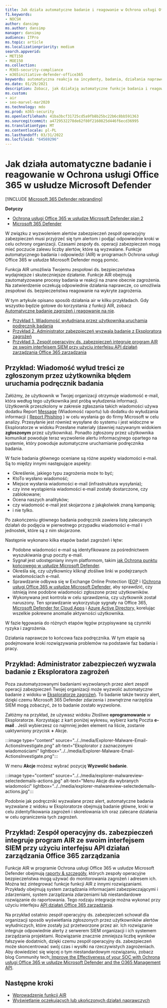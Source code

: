 ```yaml
---
title: Jak działa automatyczne badanie i reagowanie w Ochrona usługi Office 365 w usłudze Microsoft Defender
f1.keywords:
- NOCSH
author: dansimp
ms.author: dansimp
manager: dansimp
audience: ITPro
ms.topic: article
ms.localizationpriority: medium
search.appverid:
- MET150
- MOE150
ms.collection:
- M365-security-compliance
- m365initiative-defender-office365
keywords: automatyczna reakcja na incydenty, badania, działania naprawcze i ochrona przed zagrożeniami
ms.date: 01/29/2021
description: Zobacz, jak działają automatyczne funkcje badania i reagowania w Ochrona usługi Office 365 w usłudze Microsoft Defender
ms.custom:
- air
- seo-marvel-mar2020
ms.technology: mdo
ms.prod: m365-security
ms.openlocfilehash: 41ba3bcf31725cd5a9fb8b25bc22b6c8bb591363
ms.sourcegitcommit: a4729532278de62f80f2160825d446f6ecd36995
ms.translationtype: MT
ms.contentlocale: pl-PL
ms.lasthandoff: 03/31/2022
ms.locfileid: "64569296"
---
```

# <a name="how-automated-investigation-and-response-works-in-microsoft-defender-for-office-365"></a>Jak działa automatyczne badanie i reagowanie w Ochrona usługi Office 365 w usłudze Microsoft Defender

[!INCLUDE [Microsoft 365 Defender rebranding](../includes/microsoft-defender-for-office.md)]

**Dotyczy**
- [Ochrona usługi Office 365 w usłudze Microsoft Defender plan 2](defender-for-office-365.md)
- [Microsoft 365 Defender](../defender/microsoft-365-defender.md)

W związku z wyzwoleniem alertów zabezpieczeń zespół operacyjny zabezpieczeń musi przyjrzeć się tym alertom i podjąć odpowiednie kroki w celu ochrony organizacji. Czasami zespoły ds. operacji zabezpieczeń mogą mieć poczucie zalewu liczby alertów, które są wyzwalane. Funkcje automatycznego badania i odpowiedzi (AIR) w programach Ochrona usługi Office 365 w usłudze Microsoft Defender mogą pomóc.

Funkcja AIR umożliwia Twojemu zespołowi ds. bezpieczeństwa wydajniejsze i skuteczniejsze działanie. Funkcje AIR obejmują zautomatyzowane procesy badania w reakcji na znane obecnie zagrożenia. Na zatwierdzenie oczekują odpowiednie działania naprawcze, co umożliwia zespołowi ds. bezpieczeństwa reagowanie na wykryte zagrożenia.

W tym artykule opisano sposób działania air w kilku przykładach. Gdy wszystko będzie gotowe do korzystania z funkcji AIR, zobacz [Automatyczne badanie zagrożeń i reagowanie na nie](office-365-air.md).

- [Przykład 1. Wiadomość wyłudniana przez użytkownika uruchamia podręcznik badania](#example-a-user-reported-phish-message-launches-an-investigation-playbook)
- [Przykład 2. Administrator zabezpieczeń wyzwala badanie z Eksploratora zagrożeń](#example-a-security-administrator-triggers-an-investigation-from-threat-explorer)
- [Przykład 3. Zespół operacyjny ds. zabezpieczeń integruje program AIR ze swoim interfejsem SIEM przy użyciu interfejsu API działań zarządzania Office 365 zarządzania](#example-a-security-operations-team-integrates-air-with-their-siem-using-the-office-365-management-activity-api)

## <a name="example-a-user-reported-phish-message-launches-an-investigation-playbook"></a>Przykład: Wiadomość wyłud treści ze zgłoszonym przez użytkownika błędem uruchamia podręcznik badania

Załóżmy, że użytkownik w Twojej organizacji otrzymuje wiadomość e-mail, która według tego użytkownika jest próbą wyłudzenia informacji. Użytkownik przeszkolony w zakresie zgłaszania takich wiadomości używa dodatku Report [Message](enable-the-report-message-add-in.md) (Wiadomość raportu) lub dodatku do wyłudzania informacji ( [Report Phishing](enable-the-report-phish-add-in.md) ) w celu wysłania go do firmy Microsoft w celu analizy. Przesyłanie jest również wysyłane do systemu i jest widoczne w Eksploratorze w widoku Przesłane  materiały (dawniej nazywanym widokiem **zgłoszonym** przez użytkownika). Ponadto zgłoszony przez użytkownika komunikat powoduje teraz wyzwolenie alertu informacyjnego opartego na systemie, który powoduje automatyczne uruchamianie podręcznika badania.

W fazie badania głównego oceniane są różne aspekty wiadomości e-mail. Są to między innymi następujące aspekty:

- Określenie, jakiego typu zagrożenia może to być;
- KtoTo wysłano wiadomość;
- Miejsce wysłania wiadomości e-mail (infrastruktura wysyłania);
- czy inne wystąpienia wiadomości e-mail zostały dostarczone, czy zablokowane;
- Ocena naszych analityków;
- czy wiadomość e-mail jest skojarzona z jakąkolwiek znaną kampanią;
- i nie tylko.

Po zakończeniu głównego badania podręcznik zawiera listę zalecanych działań do podjęcia w pierwotnego przypadku wiadomości e-mail i jednostek, które są z nim skojarzone.

Następnie wykonano kilka etapów badań zagrożeń i łętw:

- Podobne wiadomości e-mail są identyfikowane za pośrednictwem wyszukiwania grup poczty e-mail.
- Sygnał jest udostępniany innym platformom, takim [jak Ochrona punktu końcowego w usłudze Microsoft Defender](/windows/security/threat-protection/microsoft-defender-atp/microsoft-defender-advanced-threat-protection).
- Określa się, czy użytkownicy kliknął złośliwe linki w podejrzanych wiadomościach e-mail.
- Sprawdzanie odbywa się w Exchange Online Protection ([EOP](exchange-online-protection-overview.md) i ([Ochrona usługi Office 365 w usłudze Microsoft Defender](defender-for-office-365.md), aby sprawdzić, czy istnieją inne podobne wiadomości zgłoszone przez użytkowników.
- Wykonywana jest kontrola w celu sprawdzenia, czy użytkownik został naruszony. Ten sprawdzanie wykorzystuje sygnały na Office 365, [Microsoft Defender for Cloud Apps](/cloud-app-security) i [Azure Active Directory,](/azure/active-directory) korelując wszelkie pokrewne anomalie aktywności użytkownika.

W fazie łęgowania do różnych etapów łęgów przypisywane są czynniki ryzyka i zagrożenia.

Działania naprawcze to końcowa faza podręcznika. W tym etapie są podejmowane kroki rozwiązywania problemów na podstawie faz badania i pracy.

## <a name="example-a-security-administrator-triggers-an-investigation-from-threat-explorer"></a>Przykład: Administrator zabezpieczeń wyzwala badanie z Eksploratora zagrożeń

Poza zautomatyzowanymi badaniami wyzwolanych przez alert zespół operacji zabezpieczeń Twojej organizacji może wyzwolić automatyczne badanie z widoku w [Eksploratorze zagrożeń](threat-explorer.md). To badanie także tworzy alert, dzięki czemu Microsoft 365 Defender zdarzenia i zewnętrzne narzędzia SIEM mogą zobaczyć, że to badanie zostało wyzwolone.

Załóżmy na przykład, że używasz widoku Złośliwe **oprogramowanie** w Eksploratorze. Korzystając z kart poniżej wykresu, wybierz kartę Poczta **e-mail** . Jeśli wybierzesz co najmniej jeden element na liście, zostanie uaktywniony przycisk **+** Akcje.

:::image type="content" source="../../media/Explorer-Malware-Email-ActionsInvestigate.png" alt-text="Eksplorator z zaznaczonymi wiadomościami" lightbox="../../media/Explorer-Malware-Email-ActionsInvestigate.png":::


W menu **Akcje** możesz wybrać pozycję **Wyzwolić badanie**.

:::image type="content" source="../../media/explorer-malwareview-selectedemails-actions.jpg" alt-text="Menu Akcje dla wybranych wiadomości" lightbox="../../media/explorer-malwareview-selectedemails-actions.jpg":::

Podobnie jak podręczniki wyzwalane przez alert, automatyczne badania wyzwalane z widoku w Eksploratorze obejmują badanie główne, kroki w celu zidentyfikowania zagrożeń i skorelowania ich oraz zalecane działania w celu ograniczenia tych zagrożeń.

## <a name="example-a-security-operations-team-integrates-air-with-their-siem-using-the-office-365-management-activity-api"></a>Przykład: Zespół operacyjny ds. zabezpieczeń integruje program AIR ze swoim interfejsem SIEM przy użyciu interfejsu API działań zarządzania Office 365 zarządzania

Funkcje AIR w programie Ochrona usługi Office 365 w usłudze Microsoft Defender obejmują [raporty & szczegóły](air-view-investigation-results.md), których zespoły operacyjne bezpieczeństwa mogą używać do monitorowania zagrożeń i adresem ich. Można też zintegrować funkcje funkcji AIR z innymi rozwiązaniami. Przykłady obejmują system zarządzania informacjami zabezpieczającymi i zdarzeniami, system zarządzania zdarzeniami lub niestandardowe rozwiązanie do raportowania. Tego rodzaju integracje można wykonać przy użyciu interfejsu [API działań Office 365 zarządzania](/office/office-365-management-api/office-365-management-activity-api-reference).

Na przykład ostatnio zespół operacyjny ds. zabezpieczeń schował dla organizacji sposób wyświetlania zgłoszonych przez użytkowników alertów wyłudniczych, które zostały już przetworzone przez air. Ich rozwiązanie integruje odpowiednie alerty z serwerem SIEM organizacji i ich systemem zarządzania projektami. Rozwiązanie znacznie zmniejsza liczbę wyników fałszywie dodatnich, dzięki czemu zespół operacyjny ds. zabezpieczeń może skoncentrować swój czas i wysiłki na rzeczywistych zagrożeniach. Aby dowiedzieć się więcej o tym niestandardowym rozwiązaniu, zobacz blog Community tech[: Improve the Effectiveness of your SOC with Ochrona usługi Office 365 w usłudze Microsoft Defender and the O365 Management API](https://techcommunity.microsoft.com/t5/microsoft-security-and/improve-the-effectiveness-of-your-soc-with-office-365-atp-and/ba-p/1525185).

## <a name="next-steps"></a>Następne kroki

- [Wprowadzenie funkcji AIR](office-365-air.md)
- [Wyświetlanie oczekujących lub ukończonych działań naprawczych](air-review-approve-pending-completed-actions.md)
